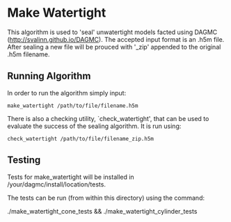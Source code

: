 Make Watertight
========================================

This algorithm is used to 'seal' unwatertight models facted using DAGMC (http://svalinn.github.io/DAGMC). The accepted input
format is an .h5m file. After sealing a new file will be prouced with '_zip' appended 
to the original .h5m filename.

Running Algorithm
-----------------

In order to run the algorithm simply input:

```make_watertight /path/to/file/filename.h5m```

There is also a checking utility, `check_watertight', that can be used to 
evaluate the success of the sealing algorithm. It is run using:

```check_watertight /path/to/file/filename_zip.h5m```

Testing
-------

Tests for make_watertight will be installed in /your/dagmc/install/location/tests.

The tests can be run (from within this directory) using the command:

./make_watertight_cone_tests && ./make_watertight_cylinder_tests


